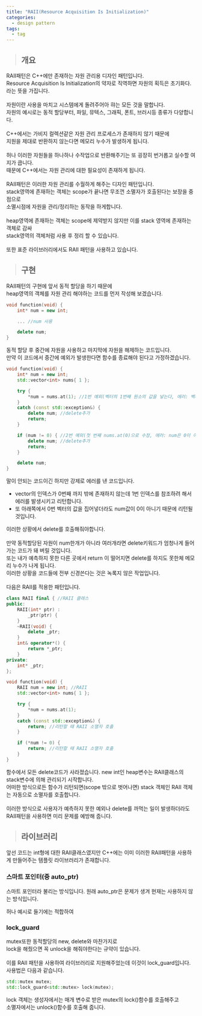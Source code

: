 ```yaml
---
title: "RAII(Resource Acquisition Is Initialization)"
categories:
  - design pattern
tags:
  - tag
---
```

> ## 개요

RAII패턴은 C++에만 존재하는 자원 관리용 디자인 패턴입니다.<br>
Resource Acquisition Is Initialization의 약자로 직역하면 자원의 획득은 초기화다. 라는 뜻을 가집니다.<br>
<br>
자원이란 사용을 마치고 시스템에게 돌려주어아 햐는 모든 것을 말합니다.<br>
자원의 예시로는 동적 할당부터, 파일, 뮤텍스, 그래픽, 폰트, 브러시등 종류가 다양합니다.<br>
<br>
C++에서는 가비지 컬렉션같은 자원 관리 프로세스가 존재하지 않기 때문에<br>
지원을 제대로 반환하지 않는다면 메모리 누수가 발생하게 됩니다.<br>
<br>
허나 이러한 자원들을 하나하나 수작업으로 반환해주기는 또 굉장히 번거롭고 실수할 여지가 큽니다.<br>
때문에 C++에서는 자원 관리에 대한 필요성이 존재하게 됩니다.<br>
<br>
RAII패턴은 이러한 자원 관리를 수월하게 해주는 디자인 패턴입니다.<br>
stack영역에 존재하는 객체는 scope가 끝나면 무조껀 소멸자가 호출된다는 보장을 중점으로<br>
소멸시점에 자원을 관리/정리하는 동작을 하게합니다.<br>
<br>
heap영역에 존재하는 객체는 scope에 제약받지 않지만 이를 stack 영역에 존재하는 객체로 감싸<br>
stack영역의 객체처럼 사용 후 정리 할 수 있습니다.<br>
<br>
또한 표준 라이브러리에서도 RAII 패턴을 사용하고 있습니다.
> ## 구현

RAII패턴의 구현에 앞서 동적 할당을 하기 때문에<br>
heap영역의 객체를 자원 관리 해야하는 코드를 먼저 작성해 보겠습니다.
```cpp
void function(void) {
	int* num = new int;

	... //num 사용

	delete num;
}
```
동적 할당 후 중간에 자원을 사용하고 마지막에 자원을 해제하는 코드입니다.<br>
만약 이 코드에서 중간에 예외가 발생한다면 함수를 종료해야 된다고 가정하겠습니다.
```cpp
void function(void) {
	int* num = new int;
	std::vector<int> nums{ 1 };

	try {
		*num = nums.at(1); //1번 예외(벡터의 1번째 원소의 값을 넣는다, 에러: 벡터는 0번째 원소 까지밖에 없다.)
	}
	catch (const std::exception&) {
		delete num; //delete추가
		return;
	}

	if (num != 0) { //2번 예외(첫 번째 nums.at(0)으로 수정, 에러: num은 0이 아닌 1이다.)
		delete num; //delete추가
		return;
	}

	delete num;
}
```
말이 안되는 코드이긴 하지만 강제로 에러를 낸 코드입니다.<br>
- vector의 인덱스가 0번째 까지 밖에 존재하지 않는데 1번 인덱스를 참조하려 해서 에러를 발생시키고 리턴합니다.<br>
- 또 아래쪽에서 0번 벡터의 값을 집어넣더라도 num값이 0이 아니기 때문에 리턴될 것입니다.<br>

이러한 상황에서 delete를 호출해줘야합니다.<br>
<br>
만약 동적할당된 자원이 num한개가 아니라 여러개라면 delete키워드가 엄청나게 들어가는 코드가 돼 버릴 것입니다.<br>
또는 내가 예측하지 못한 다른 곳에서 return 이 떨어지면 delete를 하지도 못한체 메모리 누수가 나게 됩니다.<br>
이러한 상황을 코드들에 전부 신경쓴다는 것은 녹록지 않은 작업입니다.<br>
<br>
다음은 RAII를 적용한 패턴입니다.
```cpp
class RAII final { //RAII 클래스
public:
	RAII(int* ptr) :
		_ptr(ptr) {
	}
	~RAII(void) {
		delete _ptr;
	}
	int& operator*() {
		return *_ptr;
	}
private:
	int* _ptr;
};

void function(void) {
	RAII num = new int; //RAII 
	std::vector<int> nums{ 1 };

	try {
		*num = nums.at(1);
	}
	catch (const std::exception&) {
		return; //리턴할 때 RAII 소멸자 호출
	}

	if (*num != 0) {
		return; //리턴할 때 RAII 소멸자 호출
	}
}
```
함수에서 모든 delete코드가 사라졌습니다. new int인 heap변수는 RAII클래스의 stack변수에 의해 관리되기 시작합니다.<br>
어떠한 방식으로든 함수가 리턴되면(scope 밖으로 벗어나면) stack 객체인 RAII 객체는 자동으로 소멸자를 호출합니다.<br>
<br>
이러한 방식으로 사용자가 예측하지 못한 예외나 delete를 까먹는 일이 발생하더라도<br>
RAII패턴을 사용하면 미리 문제를 예방해 줍니다.<br>

> ## 라이브러리

앞선 코드는 int형에 대한 RAII클래스였지만
C++에는 이미 이러한 RAII패턴을 사용하게 만들어주는 템플릿 라이브러리가 존재합니다.
### 스마트 포인터(중 auto_ptr)
스마트 포인터라 불리는 방식입니다.
원래 auto_ptr은 문제가 생겨 현재는 사용하지 않는 방식입니다.

허나 예시로 들기에는 적합하여 
### lock_guard
mutex또한 동적할당의 new, delete와 마찬가지로<br>
lock을 해줬으면 꼭 unlock을 해줘야한다는 규약이 있습니다.<br>
<br>
이를 RAII 패턴을 사용하여 라이브러리로 지원해주었는데 이것이 lock_guard입니다.<br>
사용법은 다음과 같습니다.
```cpp
std::mutex mutex;
std::lock_guard<std::mutex> lock(mutex);
```
lock 객체는 생성자에서는 매개 변수로 받은 mutex의 lock()함수를 호출해주고<br>
소멸자에서는 unlock()함수를 호출해 줍니다.
